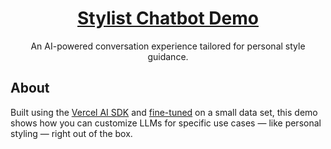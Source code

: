 <a href="">
  <h1 align="center">Stylist Chatbot Demo</h1>
</a>

<p align="center">
  An AI-powered conversation experience tailored for personal style guidance.
</p>

## About

Built using the [Vercel AI SDK](https://sdk.vercel.ai/docs) and [fine-tuned](https://openai.com/blog/gpt-3-5-turbo-fine-tuning-and-api-updates) on a small data set, this demo shows how you can customize LLMs for specific use cases — like personal styling — right out of the box.
